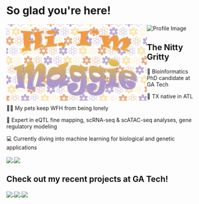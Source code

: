 # So glad you're here!

<p float="left">
  <img src="https://github.com/maggiebr0wn/maggiebr0wn/blob/main/name.jpg" height="200" align="left"/>
  <img src="https://github.com/maggiebr0wn/maggiebr0wn/blob/main/stem.gif" alt="Profile Image" width="200" height="200" align="center" />
</p>

## The Nitty Gritty

🐝 Bioinformatics PhD candidate at GA Tech

🍑 TX native in ATL

🐶🐢 My pets keep WFH from being lonely

🔬 Expert in eQTL fine mapping, scRNA-seq & scATAC-seq analyses, gene regulatory modeling

💻 Currently diving into machine learning for biological and genetic applications



<a href="https://github.com/anuraghazra/github-readme-stats">
  <img height=200 align="center" src="https://github-readme-stats.vercel.app/api/top-langs/?username=maggiebr0wn&hide=jupyter%20notebook&layout=donut&theme=flag-india"/>
</a>
<a href="https://github.com/anuraghazra/github-readme-stats">
  <img height=200 align="center" src="https://streak-stats.demolab.com/?user=maggiebr0wn&layout=compact&theme=flag-india"/>
</a>

## Check out my recent projects at GA Tech! 

<a href="https://github.com/maggiebr0wn/scMultiome-Crohns-Disease">
  <img height=100 align="center" src="https://github-readme-stats.vercel.app/api/pin/?username=maggiebr0wn&repo=scMultiome-Crohns-Disease&theme=buefy"/>
</a>
<a href="https://github.com/maggiebr0wn/scMultiome-TFBS-Analysis">
  <img height=100 align="center" src="https://github-readme-stats.vercel.app/api/pin/?username=maggiebr0wn&repo=scMultiome-TFBS-Analysis&theme=buefy"/>
</a>
<a href="https://github.com/maggiebr0wn/eQTL-AbO-Conditional-Analysis">
  <img height=100 align="center" src="https://github-readme-stats.vercel.app/api/pin/?username=maggiebr0wn&repo=eQTL-AbO-Conditional-Analysis&theme=buefy"/>
</a>
